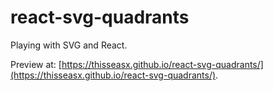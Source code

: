 # react-svg-quadrants
Playing with SVG and React.

Preview at: [https://thisseasx.github.io/react-svg-quadrants/](https://thisseasx.github.io/react-svg-quadrants/).
